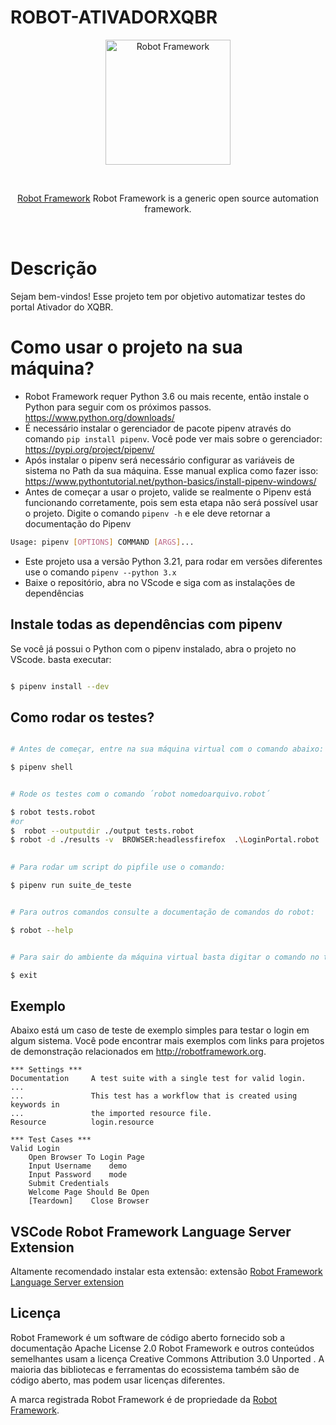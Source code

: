 # ROBOT-ATIVADORXQBR




<div  align="center">
  <p>
    <a  href="https://robotframework.org/"  target="blank"><img  src="https://aws1.discourse-cdn.com/standard21/uploads/robotframework1/original/1X/702e61576ed30f6975fd86c11bd2a46402311868.png"  width="200"  alt="Robot Framework" /></a>
  </p>
  <br>
  <p>
    <a  href="https://robotframework.org/"  target="_blank">Robot Framework</a> Robot Framework is a generic open source automation framework.
  </p>
  <br>
</div>



#  Descrição

Sejam bem-vindos! Esse projeto tem por objetivo automatizar testes do portal Ativador do XQBR.

  
# Como usar o projeto na sua máquina?


* Robot Framework requer Python 3.6 ou mais recente, então instale o Python para seguir com os próximos passos. https://www.python.org/downloads/
* É necessário instalar o gerenciador de pacote pipenv através do comando `pip install pipenv`. Você pode ver mais sobre o gerenciador: https://pypi.org/project/pipenv/
* Após instalar o pipenv será necessário configurar as variáveis de sistema no Path da sua máquina. Esse manual explica como fazer isso: https://www.pythontutorial.net/python-basics/install-pipenv-windows/
* Antes de começar a usar o projeto, valide se realmente o Pipenv está funcionando corretamente, pois sem esta etapa não será possível usar o projeto. Digite o comando `pipenv -h` e ele deve retornar a documentação do Pipenv
```bash
Usage: pipenv [OPTIONS] COMMAND [ARGS]...
```
* Este projeto usa a versão Python 3.21, para rodar em versões diferentes use o comando `pipenv --python 3.x`
* Baixe o repositório, abra no VScode e siga com as instalações de dependências



##  Instale todas as dependências com pipenv


Se você já possui o Python com o pipenv instalado, abra o projeto no VScode. basta executar:
  

```bash

$ pipenv install --dev

```



##  Como rodar os testes?


```bash

# Antes de começar, entre na sua máquina virtual com o comando abaixo:

$ pipenv shell


# Rode os testes com o comando ´robot nomedoarquivo.robot´

$ robot tests.robot
#or
$  robot --outputdir ./output tests.robot
$ robot -d ./results -v  BROWSER:headlessfirefox  .\LoginPortal.robot

  
# Para rodar um script do pipfile use o comando:

$ pipenv run suite_de_teste


# Para outros comandos consulte a documentação de comandos do robot:

$ robot --help


# Para sair do ambiente da máquina virtual basta digitar o comando no terminal:

$ exit
```

## Exemplo

Abaixo está um caso de teste de exemplo simples para testar o login em algum sistema. Você pode encontrar mais exemplos com links para projetos de demonstração relacionados em http://robotframework.org.

```robot
*** Settings ***
Documentation     A test suite with a single test for valid login.
...
...               This test has a workflow that is created using keywords in
...               the imported resource file.
Resource          login.resource

*** Test Cases ***
Valid Login
    Open Browser To Login Page
    Input Username    demo
    Input Password    mode
    Submit Credentials
    Welcome Page Should Be Open
    [Teardown]    Close Browser

```

## VSCode Robot Framework Language Server Extension
Altamente recomendado instalar esta extensão: extensão
[Robot Framework Language Server extension](https://marketplace.visualstudio.com/items?itemName=robocorp.robotframework-lsp)



##  Licença

Robot Framework é um software de código aberto fornecido sob a documentação Apache License 2.0 Robot Framework e outros conteúdos semelhantes usam a licença Creative Commons Attribution 3.0 Unported . A maioria das bibliotecas e ferramentas do ecossistema também são de código aberto, mas podem usar licenças diferentes.

A marca registrada Robot Framework é de propriedade da [Robot Framework](https://robotframework.org/).

